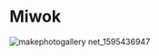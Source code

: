 # Miwok
![makephotogallery net_1595436947](https://user-images.githubusercontent.com/65699730/88205426-60bfbe80-cc6a-11ea-8950-fdf03222bfa0.jpg)
